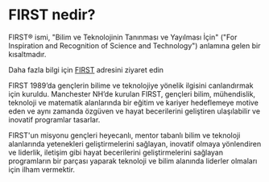# FIRST nedir?

FIRST® ismi, "Bilim ve Teknolojinin Tanınması ve Yayılması İçin" ("For Inspiration and Recognition of Science and Technology") anlamına gelen bir kısaltmadır.

Daha fazla bilgi için [FIRST](https://www.firstinspires.org/)  adresini ziyaret edin

FIRST 1989’da gençlerin bilime ve teknolojiye yönelik ilgisini canlandırmak için kuruldu. Manchester NH’de kurulan FIRST, gençleri bilim, mühendislik, teknoloji ve matematik alanlarında bir eğitim ve kariyer hedeflemeye motive eden ve aynı zamanda özgüven ve hayat becerilerini geliştiren ulaşılabilir ve inovatif programlar tasarlar.

FIRST'un misyonu gençleri heyecanlı, mentor tabanlı bilim ve teknoloji alanlarında yetenekleri geliştirmelerini sağlayan, inovatif olmaya yönlendiren ve liderlik, iletişim gibi hayat becerilerini geliştirmelerini sağlayan programların bir parçası yaparak teknoloji ve bilim alanında liderler olmaları için ilham vermektir.

